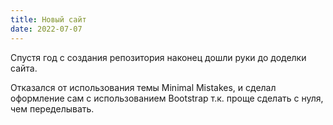 ```yaml
---
title: Новый сайт
date: 2022-07-07
---
```

Спустя год с создания репозитория наконец дошли руки до доделки сайта.
<!--more-->
Отказался от использования темы Minimal Mistakes, и сделал оформление сам с использованием Bootstrap т.к. проще сделать с нуля, чем переделывать.
